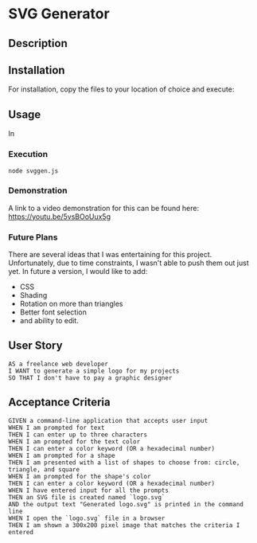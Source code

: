 # SVG Generator

## Description



## Installation

For installation, copy the files to your location of choice and execute: 

## Usage

In

### Execution

```shell
node svggen.js
```

### Demonstration

A link to a video demonstration for this can be found here: https://youtu.be/5vsBOoUux5g

### Future Plans

There are several ideas that I was entertaining for this project. Unfortunately, due to time constraints, I wasn't 
able to push them out just yet. In future a version, I would like to add:
- CSS
- Shading
- Rotation on more than triangles
- Better font selection
- and ability to edit. 

## User Story
```
AS a freelance web developer
I WANT to generate a simple logo for my projects
SO THAT I don't have to pay a graphic designer
```

## Acceptance Criteria
```
GIVEN a command-line application that accepts user input
WHEN I am prompted for text
THEN I can enter up to three characters
WHEN I am prompted for the text color
THEN I can enter a color keyword (OR a hexadecimal number)
WHEN I am prompted for a shape
THEN I am presented with a list of shapes to choose from: circle, triangle, and square
WHEN I am prompted for the shape's color
THEN I can enter a color keyword (OR a hexadecimal number)
WHEN I have entered input for all the prompts
THEN an SVG file is created named `logo.svg`
AND the output text "Generated logo.svg" is printed in the command line
WHEN I open the `logo.svg` file in a browser
THEN I am shown a 300x200 pixel image that matches the criteria I entered
```